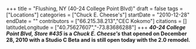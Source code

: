 +++
title = "Flushing, NY (40-24 College Point Blvd)"
draft = false
tags = ["Locations"]
categories = ["Chuck E. Cheese's"]
startDate = "2010-12-28"
endDate = ""
contributors = ["66.215.38.213","CEC Kokomo"]
citations = []
latitudeLongitude = ["40.75627607","-73.83686288"]
+++
***40-24 College Point Blvd, Store #435* is a *Chuck E. Cheese's* that opened on December 28, 2010 with a Studio C Beta and is still open today with the 2.0 remodel.**
